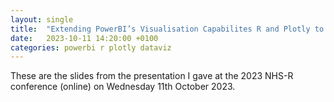 ```yaml
---
layout: single
title:  "Extending PowerBI’s Visualisation Capabilites R and Plotly to the rescue!"
date:   2023-10-11 14:20:00 +0100
categories: powerbi r plotly dataviz
---
```


These are the slides from the presentation I gave at the 2023 NHS-R conference (online) on Wednesday 11th October 2023.

<object data="/assets/powerbi_r_plotly_presentation.pdf" width="1200" height="800" type='application/pdf'></object>
